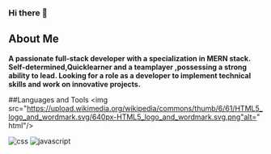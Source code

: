 ### Hi there 👋

<!--
**Saniyzehra123/Saniyzehra123** is a ✨ _special_ ✨ repository because its `README.md` (this file) appears on your GitHub profile.

Here are some ideas to get you started:

- 🔭 I’m currently working on MERN Stack
- 🌱 I’m currently learning Full Stack Web Devlopment
- 👯 I’m looking to collaborate on some cool project
- 🤔 I’m looking for help with ...
- 💬 Ask me about ...
- 📫 How to reach me: ...
- 😄 Pronouns: ...
- ⚡ Fun fact: ...
-->

## About Me
<b>A passionate full-stack developer with a specialization in MERN stack. Self-determined,Quicklearner and a teamplayer ,possessing a strong ability to lead. Looking for a role as a developer to implement technical skills and work on innovative projects.
</b>

##Languages and Tools
<img src="https://upload.wikimedia.org/wikipedia/commons/thumb/6/61/HTML5_logo_and_wordmark.svg/640px-HTML5_logo_and_wordmark.svg.png"alt=" html"/>

<img src="https://www.google.com/url?sa=i&url=https%3A%2F%2Fwww.flaticon.com%2Ffree-icon%2Fcss_919826&psig=AOvVaw0IID4dyYUeM1-5O_b3tLwQ&ust=1647416414183000&source=images&cd=vfe&ved=0CAsQjRxqFwoTCMDmktjOx_YCFQAAAAAdAAAAABAD" alt="css"/>

<img src="https://static.javatpoint.com/images/javascript/javascript_logo.png" alt="javascript"/>

